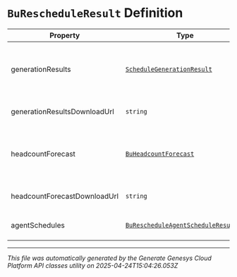# `BuRescheduleResult` Definition

| Property | Type | Required | Description |
|----------|------|----------|-------------|
| generationResults | [`ScheduleGenerationResult`](schedulegenerationresult-definition.md) | No | The generation results.  Note the result will always be delivered via the generationResultsDownloadUrl; however the schema is included for documentation |
| generationResultsDownloadUrl | `string` | No | The download URL from which to fetch the generation results for the rescheduling run |
| headcountForecast | [`BuHeadcountForecast`](buheadcountforecast-definition.md) | No | The headcount forecast.  Note the result will always be delivered via the headcountForecastDownloadUrl; however the schema is included for documentation |
| headcountForecastDownloadUrl | `string` | No | The download URL from which to fetch the headcount forecast for the rescheduling run |
| agentSchedules | [`BuRescheduleAgentScheduleResult[]`](burescheduleagentscheduleresult-definition.md) | No | List of download links for agent schedules produced by the rescheduling run |

---

*This file was automatically generated by the Generate Genesys Cloud Platform API classes utility on 2025-04-24T15:04:26.053Z*